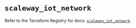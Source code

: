 # `scaleway_iot_network`

Refer to the Terraform Registry for docs: [`scaleway_iot_network`](https://registry.terraform.io/providers/scaleway/scaleway/2.53.0/docs/resources/iot_network).
